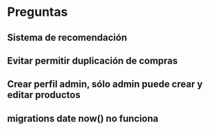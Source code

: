 # Preguntas

## Sistema de recomendación

## Evitar permitir duplicación de compras

## Crear perfil admin, sólo admin puede crear y editar productos

## migrations date now() no funciona
